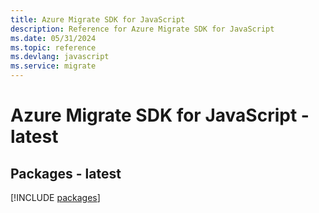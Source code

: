 ```yaml
---
title: Azure Migrate SDK for JavaScript
description: Reference for Azure Migrate SDK for JavaScript
ms.date: 05/31/2024
ms.topic: reference
ms.devlang: javascript
ms.service: migrate
---
```

# Azure Migrate SDK for JavaScript - latest
## Packages - latest
[!INCLUDE [packages](migrate-index.md)]
